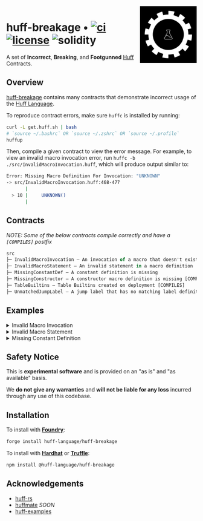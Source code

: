 <img align="right" width="150" height="150" top="100" src="./assets/breakage.png">

# huff-breakage • [![ci](https://github.com/huff-language/huff-breakage/actions/workflows/ci.yaml/badge.svg)](https://github.com/huff-language/huff-breakage/actions/workflows/ci.yaml) [![license](https://img.shields.io/badge/License-Apache_2.0-blue.svg?label=license)](https://opensource.org/licenses/Apache-2.0) ![solidity](https://img.shields.io/badge/solidity-%3E%3D%200.8.13-lightgrey)

A set of **Incorrect**, **Breaking**, and **Footgunned** [Huff](https://github.com/huff-language) Contracts.

## Overview

[huff-breakage](https://github.com/huff-language/huff-breakage) contains many contracts that demonstrate incorrect usage of the [Huff Language](https://huff.sh).

To reproduce contract errors, make sure `huffc` is installed by running:
```bash
curl -L get.huff.sh | bash
# `source ~/.bashrc` OR `source ~/.zshrc` OR `source ~/.profile`
huffup
```

Then, compile a given contract to view the error message. For example, to view an invalid macro invocation error, run `huffc -b ./src/InvalidMacroInvocation.huff`, which will produce output similar to:
```bash
Error: Missing Macro Definition For Invocation: "UNKNOWN"
-> src/InvalidMacroInvocation.huff:468-477
       |
  > 10 |     UNKNOWN()
       |
```


## Contracts

_NOTE: Some of the below contracts compile correctly and have a `[COMPILES]` postfix_

```ml
src
├─ InvalidMacroInvocation — An invocation of a macro that doesn't exist
├─ InvalidMacroStatement — An invalid statement in a macro definition
├─ MissingConstantDef — A constant definition is missing
├─ MissingConstructor — A constructor macro definition is missing [COMPILES]
├─ TableBuiltins — Table Builtins created on deployment [COMPILES]
├─ UnmatchedJumpLabel — A jump label that has no matching label definition
```

## Examples


<details>
<summary>Invalid Macro Invocation</summary>
<br />
On line 10 of <a href="./src/InvalidMacroInvocation.huff">InvalidMacroInvocation.huff</a>, we invoke a macro called <code>UNKNOWN</code>, but it doesn't exist in either the <code>InvalidMacroInvocation</code> Huff contract or any of its imports (there are none in this simple example).
<br />
Thus, the compiler will generate an error message like so when compiling the contract:
<p align="center">
<img height="300px" style="display: block; margin: 0 auto" src="./assets/invalidmacroinvocation.png">
</p>
</details>


<details>
<summary>Invalid Macro Statement</summary>
<br />
On line 11 of <a href="./src/InvalidMacroStatement.huff">InvalidMacroStatement.huff</a>, we make a call to the <code>FREE_STORAGE_POINTER()</code> keyword which is invalid within the context of a macro.
<br />
Thus, the compiler will generate an error message like so when compiling the contract:
<p align="center">
<img height="300px" style="display: block; margin: 0 auto" src="./assets/invalidmacrostatement.png">
</p>
</details>


<details>
<summary>Missing Constant Definition</summary>
<br />
On line 10 of <a href="./src/MissingConstantDef.huff">MissingConstantDef.huff</a>, the constant <code>[UNKNOWN_CONSTANT_DEFINITION]</code> is referenced (the brackets notate the item's location will be pushed to the stack) but there is no <code>UNKNOWN_CONSTANT_DEFINITION</code> definition present in the contract. This will generate an error message similar to below during compilation.
<p align="center">
<img height="300px" style="display: block; margin: 0 auto" src="./assets/missingconstantdef.png">
</p>
</details>


## Safety Notice

This is **experimental software** and is provided on an "as is" and "as available" basis.

We **do not give any warranties** and **will not be liable for any loss** incurred through any use of this codebase.


## Installation

To install with [**Foundry**](https://github.com/foundry-rs/foundry):

```sh
forge install huff-language/huff-breakage
```

To install with [**Hardhat**](https://github.com/nomiclabs/hardhat) or [**Truffle**](https://github.com/trufflesuite/truffle):

```sh
npm install @huff-language/huff-breakage
```


## Acknowledgements

- [huff-rs](https://github.com/huff-language/huff-rs)
- [huffmate](https://github.com/huff-language) _SOON_
- [huff-examples](https://github.com/huff-language/huff-examples)
